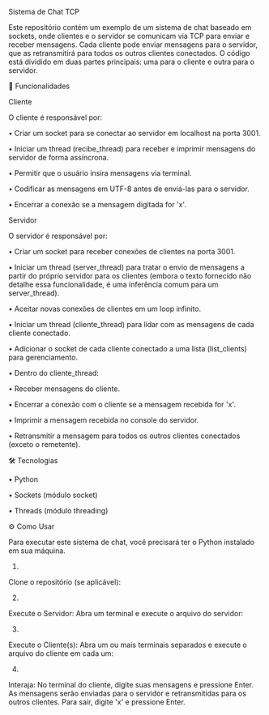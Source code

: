 Sistema de Chat TCP

Este repositório contém um exemplo de um sistema de chat baseado em sockets, onde clientes e o servidor se comunicam via TCP para enviar e receber mensagens. Cada cliente pode enviar mensagens para o servidor, que as retransmitirá para todos os outros clientes conectados. O código está dividido em duas partes principais: uma para o cliente e outra para o servidor.

🚀 Funcionalidades

Cliente

O cliente é responsável por:

•
Criar um socket para se conectar ao servidor em localhost na porta 3001.

•
Iniciar um thread (recibe_thread) para receber e imprimir mensagens do servidor de forma assíncrona.

•
Permitir que o usuário insira mensagens via terminal.

•
Codificar as mensagens em UTF-8 antes de enviá-las para o servidor.

•
Encerrar a conexão se a mensagem digitada for 'x'.

Servidor

O servidor é responsável por:

•
Criar um socket para receber conexões de clientes na porta 3001.

•
Iniciar um thread (server_thread) para tratar o envio de mensagens a partir do próprio servidor para os clientes (embora o texto fornecido não detalhe essa funcionalidade, é uma inferência comum para um server_thread).

•
Aceitar novas conexões de clientes em um loop infinito.

•
Iniciar um thread (cliente_thread) para lidar com as mensagens de cada cliente conectado.

•
Adicionar o socket de cada cliente conectado a uma lista (list_clients) para gerenciamento.

•
Dentro do cliente_thread:

•
Receber mensagens do cliente.

•
Encerrar a conexão com o cliente se a mensagem recebida for 'x'.

•
Imprimir a mensagem recebida no console do servidor.

•
Retransmitir a mensagem para todos os outros clientes conectados (exceto o remetente).



🛠️ Tecnologias

•
Python

•
Sockets (módulo socket)

•
Threads (módulo threading)

⚙️ Como Usar

Para executar este sistema de chat, você precisará ter o Python instalado em sua máquina.

1.
Clone o repositório (se aplicável):

2.
Execute o Servidor:
Abra um terminal e execute o arquivo do servidor:

3.
Execute o Cliente(s):
Abra um ou mais terminais separados e execute o arquivo do cliente em cada um:

4.
Interaja:
No terminal do cliente, digite suas mensagens e pressione Enter. As mensagens serão enviadas para o servidor e retransmitidas para os outros clientes.
Para sair, digite 'x' e pressione Enter.

